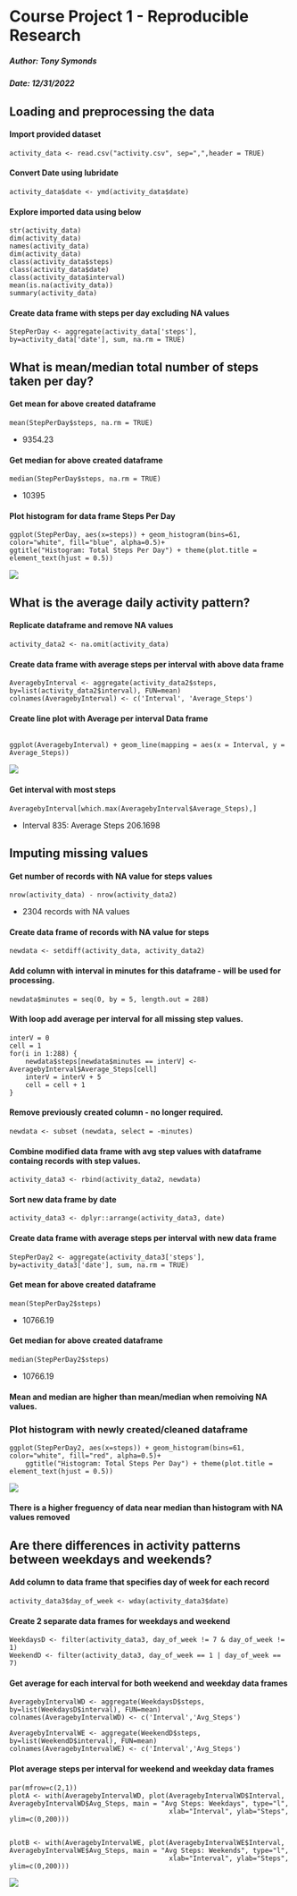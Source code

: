 
# Course Project 1 - Reproducible Research
##### Author: Tony Symonds
##### Date: 12/31/2022


## Loading and preprocessing the data

#### Import provided dataset

```{r}
activity_data <- read.csv("activity.csv", sep=",",header = TRUE)
```

#### Convert Date using lubridate
```{r}
activity_data$date <- ymd(activity_data$date)
```

#### Explore imported data using below
```{r}
str(activity_data)
dim(activity_data)
names(activity_data)
dim(activity_data)
class(activity_data$steps)
class(activity_data$date)
class(activity_data$interval)
mean(is.na(activity_data))
summary(activity_data)
```
#### Create data frame with steps per day excluding NA values
```{r}
StepPerDay <- aggregate(activity_data['steps'], by=activity_data['date'], sum, na.rm = TRUE)
```

## What is mean/median total number of steps taken per day?

#### Get mean for above created dataframe
```{r mean}
mean(StepPerDay$steps, na.rm = TRUE)
```

* 9354.23

#### Get median for above created dataframe
```{r median}
median(StepPerDay$steps, na.rm = TRUE)
```

* 10395

#### Plot histogram for data frame Steps Per Day
```{r}
ggplot(StepPerDay, aes(x=steps)) + geom_histogram(bins=61, color="white", fill="blue", alpha=0.5)+
ggtitle("Histogram: Total Steps Per Day") + theme(plot.title = element_text(hjust = 0.5))
```

![](figure/plot1.png) 

## What is the average daily activity pattern?

#### Replicate dataframe and remove NA values
```{r}
activity_data2 <- na.omit(activity_data)
```

#### Create data frame with average steps per interval with above data frame
```{r}
AveragebyInterval <- aggregate(activity_data2$steps, by=list(activity_data2$interval), FUN=mean)
colnames(AveragebyInterval) <- c('Interval', 'Average_Steps')
```

#### Create line plot with Average per interval Data frame
```{r}
 
ggplot(AveragebyInterval) + geom_line(mapping = aes(x = Interval, y = Average_Steps))
```

![](figure/plot2.png) 

#### Get interval with most steps
```{r}
AveragebyInterval[which.max(AveragebyInterval$Average_Steps),]
```

* Interval 835: Average Steps 206.1698


## Imputing missing values

#### Get number of records with NA value for steps values

```{r}
nrow(activity_data) - nrow(activity_data2)
```

* 2304 records with NA values


#### Create data frame of records with NA value for steps

```{r}
newdata <- setdiff(activity_data, activity_data2)
```

#### Add column with interval in minutes for this dataframe - will be used for processing.

```{r}
newdata$minutes = seq(0, by = 5, length.out = 288)
```

#### With loop add average per interval for all missing step values.

```{r}
interV = 0
cell = 1
for(i in 1:288) {
    newdata$steps[newdata$minutes == interV] <- AveragebyInterval$Average_Steps[cell]
    interV = interV + 5
    cell = cell + 1
}
```


#### Remove previously created column - no longer required.
```{r}
newdata <- subset (newdata, select = -minutes)
```

#### Combine modified data frame with avg step values with dataframe containg records with step values.

```{r}
activity_data3 <- rbind(activity_data2, newdata)
```

#### Sort new data frame by date

```{r}
activity_data3 <- dplyr::arrange(activity_data3, date)
```


#### Create data frame with average steps per interval with new  data frame
```{r}
StepPerDay2 <- aggregate(activity_data3['steps'], by=activity_data3['date'], sum, na.rm = TRUE)
```

#### Get mean for above created dataframe
```{r}
mean(StepPerDay2$steps)
```

* 10766.19

#### Get median for above created dataframe
```{r}
median(StepPerDay2$steps)
```
* 10766.19

#### Mean and median are higher than mean/median when remoiving NA values.

### Plot histogram with newly created/cleaned dataframe
```{r}
ggplot(StepPerDay2, aes(x=steps)) + geom_histogram(bins=61, color="white", fill="red", alpha=0.5)+
    ggtitle("Histogram: Total Steps Per Day") + theme(plot.title = element_text(hjust = 0.5))
```

![](figure/plot3.png) 


#### There is a higher freguency of data near median than histogram with NA values removed

## Are there differences in activity patterns between weekdays and weekends?

#### Add column to data frame that specifies day of week for each record
```{r}
activity_data3$day_of_week <- wday(activity_data3$date)    
```


#### Create 2 separate data frames for weekdays and weekend

```{r}
WeekdaysD <- filter(activity_data3, day_of_week != 7 & day_of_week != 1)
WeekendD <- filter(activity_data3, day_of_week == 1 | day_of_week == 7)
```


#### Get average for each interval for both weekend and weekday data frames

```{r}
AveragebyIntervalWD <- aggregate(WeekdaysD$steps, by=list(WeekdaysD$interval), FUN=mean)
colnames(AveragebyIntervalWD) <- c('Interval','Avg_Steps')
```

```{r}
AveragebyIntervalWE <- aggregate(WeekendD$steps, by=list(WeekendD$interval), FUN=mean)
colnames(AveragebyIntervalWE) <- c('Interval','Avg_Steps')
```

#### Plot average steps per interval for weekend and weekday data frames

```{r}
par(mfrow=c(2,1))
plotA <- with(AveragebyIntervalWD, plot(AveragebyIntervalWD$Interval, AveragebyIntervalWD$Avg_Steps, main = "Avg Steps: Weekdays", type="l",
                                        xlab="Interval", ylab="Steps", ylim=c(0,200)))
                                        
                                        
plotB <- with(AveragebyIntervalWE, plot(AveragebyIntervalWE$Interval, AveragebyIntervalWE$Avg_Steps, main = "Avg Steps: Weekends", type="l", 
                                        xlab="Interval", ylab="Steps", ylim=c(0,200)))
```
![](figure/plot4.png) 
